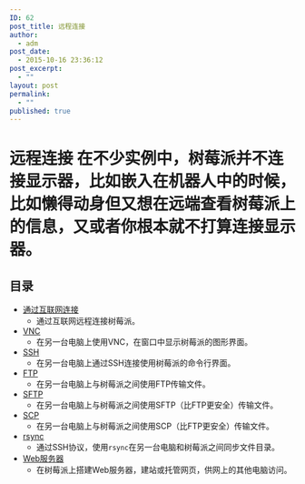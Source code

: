 ```yaml
---
ID: 62
post_title: 远程连接
author:
  - adm
post_date:
  - 2015-10-16 23:36:12
post_excerpt:
  - ""
layout: post
permalink:
  - ""
published: true
---
```

# 远程连接 在不少实例中，树莓派并不连接显示器，比如嵌入在机器人中的时候，比如懒得动身但又想在远端查看树莓派上的信息，又或者你根本就不打算连接显示器。 

## 目录

*   [通过互联网连接][1] 
    *   通过互联网远程连接树莓派。
*   [VNC][2] 
    *   在另一台电脑上使用VNC，在窗口中显示树莓派的图形界面。
*   [SSH][3] 
    *   在另一台电脑上通过SSH连接使用树莓派的命令行界面。
*   [FTP][4] 
    *   在另一台电脑上与树莓派之间使用FTP传输文件。
*   [SFTP][5] 
    *   在另一台电脑上与树莓派之间使用SFTP（比FTP更安全）传输文件。
*   [SCP][6] 
    *   在另一台电脑上与树莓派之间使用SCP（比FTP更安全）传输文件。
*   [rsync][7] 
    *   通过SSH协议，使用`rsync`在另一台电脑和树莓派之间同步文件目录。
*   [Web服务器][8] 
    *   在树莓派上搭建Web服务器，建站或托管网页，供网上的其他电脑访问。

 [1]: access-over-Internet/internetaccess.md
 [2]: vnc/README.md
 [3]: ssh/README.md
 [4]: ftp.md
 [5]: ssh/sftp.md
 [6]: ssh/scp.md
 [7]: ssh/rsync.md
 [8]: web-server/README.md
